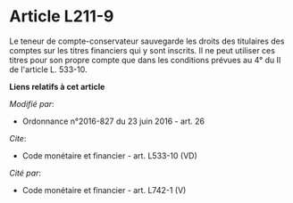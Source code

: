 # Article L211-9

Le teneur de compte-conservateur sauvegarde les droits des titulaires des comptes sur les titres financiers qui y sont
inscrits. Il ne peut utiliser ces titres pour son propre compte que dans les conditions prévues au 4° du II de l'article L.
533-10.

**Liens relatifs à cet article**

_Modifié par_:

  - Ordonnance n°2016-827 du 23 juin 2016 - art. 26

_Cite_:

  - Code monétaire et financier - art. L533-10 (VD)

_Cité par_:

  - Code monétaire et financier - art. L742-1 (V)

